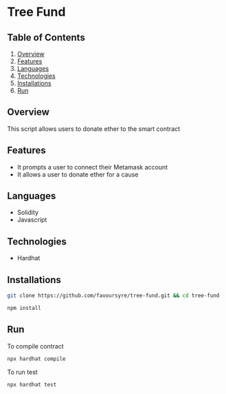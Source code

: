 # Tree Fund

## Table of Contents

1. [Overview](#overview)
2. [Features](#features)
3. [Languages](#languages)
4. [Technologies](#technologies)
5. [Installations](#installations)
6. [Run](#run)

## Overview

This script allows users to donate ether to the smart contract

## Features

- It prompts a user to connect their Metamask account
- It allows a user to donate ether for a cause

## Languages

- Solidity
- Javascript

## Technologies

- Hardhat

## Installations

```bash
git clone https://github.com/favoursyre/tree-fund.git && cd tree-fund
```

```bash
npm install
```

## Run
To compile contract
```bash
npx hardhat compile
```

To run test
```bash
npx hardhat test
```
